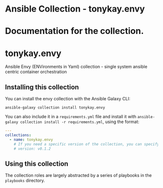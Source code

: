 # Ansible Collection - tonykay.envy

Documentation for the collection.
=======
# tonykay.envy
Ansible Envy (ENVironments in Yaml) collection - single system ansible centric container orchestration


## Installing this collection

You can install the envy collection with the Ansible Galaxy CLI:

    ansible-galaxy collection install tonykay.envy

You can also include it in a `requirements.yml` file and install it with `ansible-galaxy collection install -r
requirements.yml`, using the format:

```yaml
---
collections:
  - name: tonykay.envy
    # If you need a specific version of the collection, you can specify like this:
    # version: v0.1.2
```

## Using this collection

The collection roles are largely abstracted by a series of playbooks in the `playbooks` directory.

